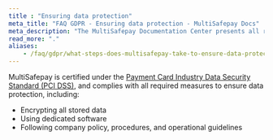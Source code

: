 ```yaml
---
title : "Ensuring data protection"
meta_title: "FAQ GDPR - Ensuring data protection - MultiSafepay Docs"
meta_description: "The MultiSafepay Documentation Center presents all relevant information about our Plugins and API. You can also find support pages for payment methods, tools and general questions as well as the contact details of our Support and Integration Teams."
read_more: "."
aliases:
    - /faq/gdpr/what-steps-does-multisafepay-take-to-ensure-data-protection
---
```


MultiSafepay is certified under the [Payment Card Industry Data Security Standard (PCI DSS)](/faq/general/glossary/#payment-card-industry-data-security-standard-pci-dss), and complies with all required measures to ensure data protection, including:

- Encrypting all stored data
- Using dedicated software
- Following company policy, procedures, and operational guidelines
